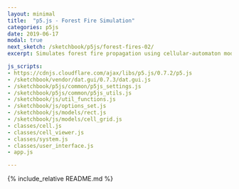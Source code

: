 ```yaml
---
layout: minimal
title:  "p5.js - Forest Fire Simulation"
categories: p5js
date: 2019-06-17
modal: true
next_sketch: /sketchbook/p5js/forest-fires-02/
excerpt: Simulates forest fire propagation using cellular-automaton modeling, with basic interaction to create fire breaks.

js_scripts:
- https://cdnjs.cloudflare.com/ajax/libs/p5.js/0.7.2/p5.js
- /sketchbook/vendor/dat.gui/0.7.3/dat.gui.js
- /sketchbook/p5js/common/p5js_settings.js
- /sketchbook/p5js/common/p5js_utils.js
- /sketchbook/js/util_functions.js
- /sketchbook/js/options_set.js
- /sketchbook/js/models/rect.js
- /sketchbook/js/models/cell_grid.js
- classes/cell.js
- classes/cell_viewer.js
- classes/system.js
- classes/user_interface.js
- app.js

---
```


{% include_relative README.md %}

